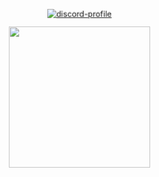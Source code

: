 <p align="center">
   <a href="https://discord.com/users/786163564205047839">
      <img src="https://lanyard.cnrad.dev/api/786163564205047839?hideDecoration=true&hideBadges=true&hideTag=true&theme=dark&hideProfile=true" alt="discord-profile" />
   </a>
</p>

<p align="center">
   <a href="https://ko-fi.com/adityaf">
      <img src="https://cdn.prod.website-files.com/5c14e387dab576fe667689cf/670f5a02fcf48af59c591185_support_me_on_kofi_dark.png" width="250" />
   </a>
</p>
